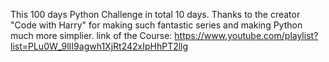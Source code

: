 This 100 days Python Challenge in total 10 days. Thanks to the creator "Code with Harry" for making such fantastic series and making Python much more simplier.
link of the Course: https://www.youtube.com/playlist?list=PLu0W_9lII9agwh1XjRt242xIpHhPT2llg
